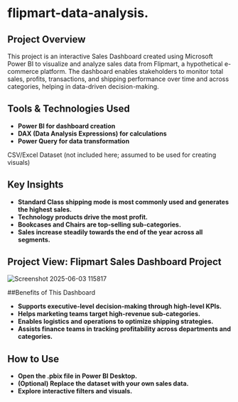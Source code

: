 # flipmart-data-analysis.

## Project Overview

This project is an interactive Sales Dashboard created using Microsoft Power BI to visualize and analyze sales data from Flipmart, a hypothetical e-commerce platform. The dashboard enables stakeholders to monitor total sales, profits, transactions, and shipping performance over time and across categories, helping in data-driven decision-making.


## Tools & Technologies Used
- **Power BI for dashboard creation**
- **DAX (Data Analysis Expressions) for calculations**
- **Power Query for data transformation**

CSV/Excel Dataset (not included here; assumed to be used for creating visuals)


## Key Insights

- **Standard Class shipping mode is most commonly used and generates the highest sales.**
- **Technology products drive the most profit.**
- **Bookcases and Chairs are top-selling sub-categories.**
- **Sales increase steadily towards the end of the year across all segments.**

## Project View: Flipmart Sales Dashboard Project

![Screenshot 2025-06-03 115817](https://github.com/user-attachments/assets/2e40189d-9679-4e70-bfbd-b8152a322ca0)


##Benefits of This Dashboard

- **Supports executive-level decision-making through high-level KPIs.**
- **Helps marketing teams target high-revenue sub-categories.**
- **Enables logistics and operations to optimize shipping strategies.**
- **Assists finance teams in tracking profitability across departments and categories.**

 ## How to Use
 
- **Open the .pbix file in Power BI Desktop.**
- **(Optional) Replace the dataset with your own sales data.**
- **Explore interactive filters and visuals.**

